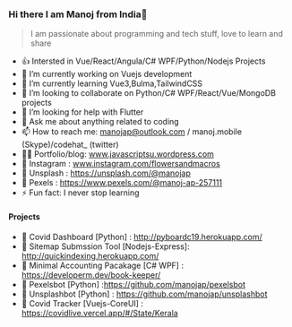 ### Hi there I am Manoj from India👋

> I am passionate about programming and tech stuff, love to learn and share 
<!--
**manojap/manojap** is a ✨ _special_ ✨ repository because its `README.md` (this file) appears on your GitHub profile.

Here are some ideas to get you started:
-->
   

- 👍 Intersted in Vue/React/Angula/C# WPF/Python/Nodejs Projects
- 🔭 I’m currently working on Vuejs development
- 🌱 I’m currently learning Vue3,Bulma,TailwindCSS
- 👯 I’m looking to collaborate on Python/C# WPF/React/Vue/MongoDB projects
- 🤔 I’m looking for help with Flutter
- 💬 Ask me about anything related to coding
- 📫 How to reach me: manojap@outlook.com / manoj.mobile (Skype)/codehat_ (twitter)
- 🐱‍🚀 Portfolio/blog: www.javascriptsu.wordpress.com
- 🤳 Instagram : www.instagram.com/flowersandmacros
- 🌹  Unsplash : https://unsplash.com/@manojap
- 🌹  Pexels : https://www.pexels.com/@manoj-ap-257111
- ⚡ Fun fact: I never stop learning
#### Projects
- 🌹  Covid Dashboard [Python] : http://pyboardc19.herokuapp.com/
- 🌹  Sitemap Submssion Tool [Nodejs-Express]: http://quickindexing.herokuapp.com/
- 🌹  Minimal Accounting Pacakage [C# WPF] : https://developerm.dev/book-keeper/
- 🌹  Pexelsbot [Python] :https://github.com/manojap/pexelsbot
- 🌹  Unsplashbot [Python] : https://github.com/manojap/unsplashbot
- 🌹  Covid Tracker [Vuejs-CoreUI] : https://covidlive.vercel.app/#/State/Kerala



